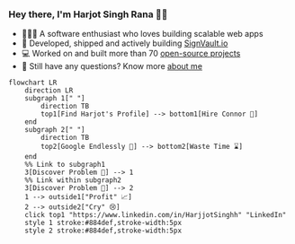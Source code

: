 ### Hey there, I'm Harjot Singh Rana 👋🏼

- 🧑🏽‍💻 A software enthusiast who loves building scalable web apps
- 🚀 Developed, shipped and actively building [SignVault.io](https://www.signvault.io)  
- 💻 Worked on and built more than 70 [open-source projects](https://github.com/HarjjotSinghh?tab=repositories)  
- 🔗 Still have any questions? Know more [about me](https://www.harjotrana.com)

```mermaid
flowchart LR
    direction LR
    subgraph 1[" "]
        direction TB
        top1[Find Harjot's Profile] --> bottom1[Hire Connor 🤝]
    end
    subgraph 2[" "]
        direction TB
        top2[Google Endlessly 🔎] --> bottom2[Waste Time ⌛]
    end
    %% Link to subgraph1
    3[Discover Problem 🐛] --> 1
    %% Link within subgraph2
    3[Discover Problem 🐛] --> 2
    1 --> outside1["Profit" 📈]
    2 --> outside2["Cry" 😢]
    click top1 "https://www.linkedin.com/in/HarjjotSinghh" "LinkedIn"
    style 1 stroke:#884def,stroke-width:5px
    style 2 stroke:#884def,stroke-width:5px
```
